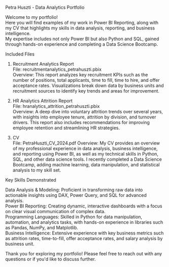 Petra Huszti - Data Analytics Portfolio  
  
Welcome to my portfolio!   
Here you will find examples of my work in Power BI Reporting, along with my CV that highlights my skills in data analysis, reporting, and business intelligence.   
My expertise includes not only Power BI but also Python and SQL, gained through hands-on experience and completing a Data Science Bootcamp.  

Included Files  
1. Recruitment Analytics Report  
File: recruitmentanalytics_petrahuszti.pbix  
Overview: This report analyzes key recruitment KPIs such as the number of positions, total applicants, time to fill, time to hire, and offer acceptance rates. Visualizations break down data by business units and recruitment sources to identify key trends and areas for improvement.
  
2. HR Analytics Attrition Report  
File: hranalytics_attrition_petrahuszti.pbix  
Overview: A deep dive into voluntary attrition trends over several years, with insights into employee tenure, attrition by division, and turnover drivers. This report also includes recommendations for improving employee retention and streamlining HR strategies.
  
3. CV  
File: PetraHuszti_CV_2024.pdf 
Overview: My CV provides an overview of my professional experience in data analysis, business intelligence, and reporting using Power BI, as well as my technical skills in Python, SQL, and other data science tools. I recently completed a Data Science Bootcamp, adding machine learning, data manipulation, and statistical analysis to my skill set.
  
Key Skills Demonstrated  
  
Data Analysis & Modeling: Proficient in transforming raw data into actionable insights using DAX, Power Query, and SQL for advanced analysis.  
Power BI Reporting: Creating dynamic, interactive dashboards with a focus on clear visual communication of complex data.  
Programming Languages: Skilled in Python for data manipulation, automation, and analytics tasks, with hands-on experience in libraries such as Pandas, NumPy, and Matplotlib.  
Business Intelligence: Extensive experience with key business metrics such as attrition rates, time-to-fill, offer acceptance rates, and salary analysis by business unit.  
  
Thank you for exploring my portfolio! Please feel free to reach out with any questions or if you'd like to discuss further.
